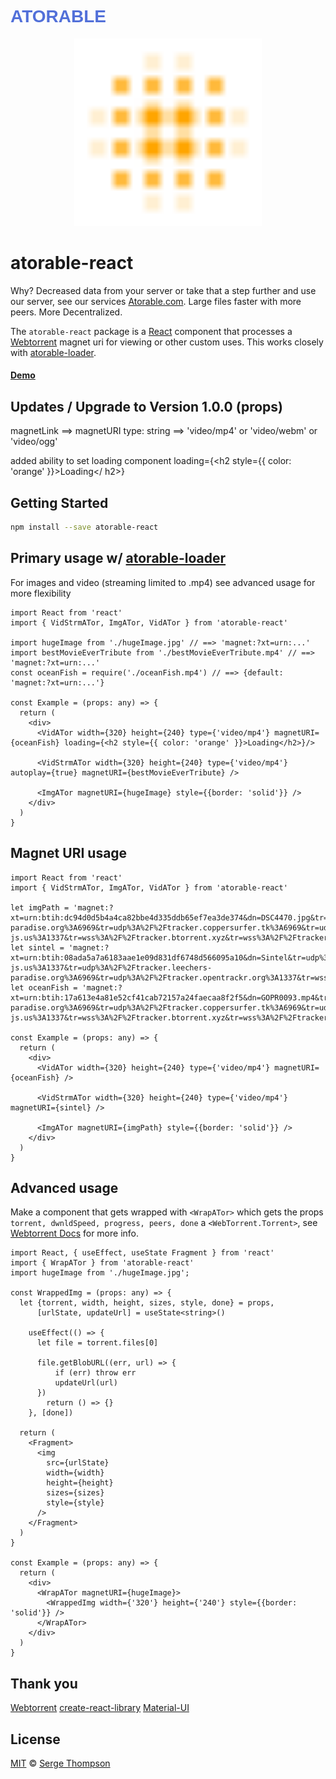 <h1 style="color: #5270d9; font-family: 'PT Sans', sans-serif;">ATORABLE</h1> 
<!-- TOOD: make above to link to atorable.com fix color  -->


<!-- [![NPM](https://img.shields.io/npm/v/atorable-react.svg)](https://www.npmjs.com/package/atorable-react) [![JavaScript Style Guide](https://img.shields.io/badge/code_style-standard-brightgreen.svg)](https://standardjs.com) -->


<!-- ![Alt text](./atorable.svg) -->
<p align="center">
  <img height="300" width="300" title="atorable logo" src="./atorable.svg">
</p>
<!-- <p align="center">
  <img src="example/src/atorable.png" height="100" width="100" title="atorable logo">
<img src="https://github.com/Atorable/atorable-loader/blob/main/atorable.png" height="100" width="100" title="atorable logo">© 
</p> -->

# atorable-react

Why? Decreased data from your server or take that a step further and use our server, see our services [Atorable.com](https://www.atorable.com/). Large files faster with more peers. More Decentralized.

The `atorable-react` package is a [React](https://reactjs.org/) component that processes a [Webtorrent][webtorrent] magnet uri for viewing or other custom uses. This works closely with [atorable-loader][atorable-loader-npm].

#### [Demo][atorable-react]

## Updates / Upgrade to Version 1.0.0 (props)
magnetLink ==> magnetURI
type: string ==> 'video/mp4' or 'video/webm' or 'video/ogg'

added ability to set loading component
loading={<h2 style={{ color: 'orange' }}>Loading</ h2>}



## Getting Started

```bash
npm install --save atorable-react
```
## Primary usage w/ [atorable-loader][atorable-loader-npm]
For images and video (streaming limited to .mp4)
see advanced usage for more flexibility

```tsx
import React from 'react'
import { VidStrmATor, ImgATor, VidATor } from 'atorable-react'

import hugeImage from './hugeImage.jpg' // ==> 'magnet:?xt=urn:...'
import bestMovieEverTribute from './bestMovieEverTribute.mp4' // ==> 'magnet:?xt=urn:...'
const oceanFish = require('./oceanFish.mp4') // ==> {default: 'magnet:?xt=urn:...'}

const Example = (props: any) => {
  return (
    <div>
      <VidATor width={320} height={240} type={'video/mp4'} magnetURI={oceanFish} loading={<h2 style={{ color: 'orange' }}>Loading</h2>}/>

      <VidStrmATor width={320} height={240} type={'video/mp4'} autoplay={true} magnetURI={bestMovieEverTribute} />

      <ImgATor magnetURI={hugeImage} style={{border: 'solid'}} />
    </div>
  )
}
```

## Magnet URI usage

```tsx
import React from 'react'
import { VidStrmATor, ImgATor, VidATor } from 'atorable-react'

let imgPath = 'magnet:?xt=urn:btih:dc94d0d5b4a4ca82bbe4d335ddb65ef7ea3de374&dn=DSC4470.jpg&tr=udp%3A%2F%2Ftracker.leechers-paradise.org%3A6969&tr=udp%3A%2F%2Ftracker.coppersurfer.tk%3A6969&tr=udp%3A%2F%2Ftracker.opentrackr.org%3A1337&tr=udp%3A%2F%2Fexplodie.org%3A6969&tr=udp%3A%2F%2Ftracker.empire-js.us%3A1337&tr=wss%3A%2F%2Ftracker.btorrent.xyz&tr=wss%3A%2F%2Ftracker.openwebtorrent.com&ws=http%3A%2F%2Flocalhost%3A8080%2Fassets%2Fimg%2FDSC4470.jpg&xs=http%3A%2F%2Flocalhost%3A8080%2Fassets%2Fimg%2FDSC4470.torrent'
let sintel = 'magnet:?xt=urn:btih:08ada5a7a6183aae1e09d831df6748d566095a10&dn=Sintel&tr=udp%3A%2F%2Fexplodie.org%3A6969&tr=udp%3A%2F%2Ftracker.coppersurfer.tk%3A6969&tr=udp%3A%2F%2Ftracker.empire-js.us%3A1337&tr=udp%3A%2F%2Ftracker.leechers-paradise.org%3A6969&tr=udp%3A%2F%2Ftracker.opentrackr.org%3A1337&tr=wss%3A%2F%2Ftracker.btorrent.xyz&tr=wss%3A%2F%2Ftracker.fastcast.nz&tr=wss%3A%2F%2Ftracker.openwebtorrent.com&ws=https%3A%2F%2Fwebtorrent.io%2Ftorrents%2F&xs=https%3A%2F%2Fwebtorrent.io%2Ftorrents%2Fsintel.torrent'
let oceanFish = 'magnet:?xt=urn:btih:17a613e4a81e52cf41cab72157a24faecaa8f2f5&dn=GOPR0093.mp4&tr=udp%3A%2F%2Ftracker.leechers-paradise.org%3A6969&tr=udp%3A%2F%2Ftracker.coppersurfer.tk%3A6969&tr=udp%3A%2F%2Ftracker.opentrackr.org%3A1337&tr=udp%3A%2F%2Fexplodie.org%3A6969&tr=udp%3A%2F%2Ftracker.empire-js.us%3A1337&tr=wss%3A%2F%2Ftracker.btorrent.xyz&tr=wss%3A%2F%2Ftracker.openwebtorrent.com&ws=http%3A%2F%2Flocalhost%3A8080%2Fassets%2Fimg%2FGOPR0093.mp4&xs=http%3A%2F%2Flocalhost%3A8080%2Fassets%2Fimg%2FGOPR0093.torrent'

const Example = (props: any) => {
  return (
    <div>
      <VidATor width={320} height={240} type={'video/mp4'} magnetURI={oceanFish} />

      <VidStrmATor width={320} height={240} type={'video/mp4'} magnetURI={sintel} />

      <ImgATor magnetURI={imgPath} style={{border: 'solid'}} />
    </div>
  )
}
```

## Advanced usage
Make a component that gets wrapped with `<WrapATor>` which gets the props `torrent, dwnldSpeed, progress, peers, done` a `<WebTorrent.Torrent>`, see [Webtorrent Docs][webtorrent-docs] for more info.

```tsx
import React, { useEffect, useState Fragment } from 'react'
import { WrapATor } from 'atorable-react'
import hugeImage from './hugeImage.jpg';

const WrappedImg = (props: any) => {
  let {torrent, width, height, sizes, style, done} = props,
      [urlState, updateUrl] = useState<string>()

    useEffect(() => {
      let file = torrent.files[0]

      file.getBlobURL((err, url) => {
          if (err) throw err
          updateUrl(url)
      })
        return () => {}
    }, [done])

  return (
    <Fragment>
      <img
        src={urlState}
        width={width}
        height={height}
        sizes={sizes}
        style={style}
      />
    </Fragment>
  )
}

const Example = (props: any) => {
  return (
    <div>
      <WrapATor magnetURI={hugeImage}>
        <WrappedImg width={'320'} height={'240'} style={{border: 'solid'}} />
      </WrapATor>
    </div>
  )
}
```

## Thank you
[Webtorrent](https://webtorrent.io/)
[create-react-library](https://github.com/transitive-bullshit/create-react-library)
[Material-UI](https://github.com/mui-org/material-ui)


## License
[MIT](./LICENSE) © [Serge Thompson][serge-thompson]

[webtorrent]: https://webtorrent.io/
[webtorrent-docs]: https://webtorrent.io/docs

[atorable-react]: https://atorable.github.io/atorable-react/
[atorable-react-source]: https://github.com/Atorable/atorable-react
[atorable-loader-source]: https://github.com/Atorable/atorable-loader
[atorable-loader-npm]: https://www.npmjs.com/package/atorable-loader

[serge-thompson]: https://github.com/sergethompson
[atorable]: https://www.atorable.com/